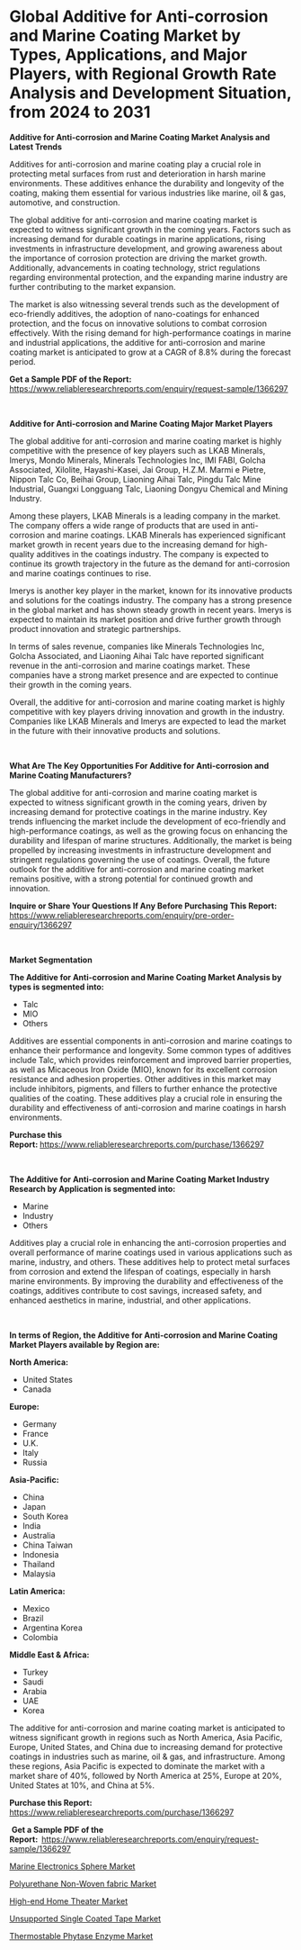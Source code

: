 <p><h1>Global Additive for Anti-corrosion and Marine Coating Market by Types, Applications, and Major Players, with Regional Growth Rate Analysis and Development Situation, from 2024 to 2031</h1></p><p><strong>Additive for Anti-corrosion and Marine Coating Market Analysis and Latest Trends</strong></p>
<p><p>Additives for anti-corrosion and marine coating play a crucial role in protecting metal surfaces from rust and deterioration in harsh marine environments. These additives enhance the durability and longevity of the coating, making them essential for various industries like marine, oil & gas, automotive, and construction.</p><p>The global additive for anti-corrosion and marine coating market is expected to witness significant growth in the coming years. Factors such as increasing demand for durable coatings in marine applications, rising investments in infrastructure development, and growing awareness about the importance of corrosion protection are driving the market growth. Additionally, advancements in coating technology, strict regulations regarding environmental protection, and the expanding marine industry are further contributing to the market expansion.</p><p>The market is also witnessing several trends such as the development of eco-friendly additives, the adoption of nano-coatings for enhanced protection, and the focus on innovative solutions to combat corrosion effectively. With the rising demand for high-performance coatings in marine and industrial applications, the additive for anti-corrosion and marine coating market is anticipated to grow at a CAGR of 8.8% during the forecast period.</p></p>
<p><strong>Get a Sample PDF of the Report:&nbsp;</strong> <a href="https://www.reliableresearchreports.com/enquiry/request-sample/1366297">https://www.reliableresearchreports.com/enquiry/request-sample/1366297</a></p>
<p>&nbsp;</p>
<p><strong>Additive for Anti-corrosion and Marine Coating Major Market Players</strong></p>
<p><p>The global additive for anti-corrosion and marine coating market is highly competitive with the presence of key players such as LKAB Minerals, Imerys, Mondo Minerals, Minerals Technologies Inc, IMI FABI, Golcha Associated, Xilolite, Hayashi-Kasei, Jai Group, H.Z.M. Marmi e Pietre, Nippon Talc Co, Beihai Group, Liaoning Aihai Talc, Pingdu Talc Mine Industrial, Guangxi Longguang Talc, Liaoning Dongyu Chemical and Mining Industry.</p><p>Among these players, LKAB Minerals is a leading company in the market. The company offers a wide range of products that are used in anti-corrosion and marine coatings. LKAB Minerals has experienced significant market growth in recent years due to the increasing demand for high-quality additives in the coatings industry. The company is expected to continue its growth trajectory in the future as the demand for anti-corrosion and marine coatings continues to rise.</p><p>Imerys is another key player in the market, known for its innovative products and solutions for the coatings industry. The company has a strong presence in the global market and has shown steady growth in recent years. Imerys is expected to maintain its market position and drive further growth through product innovation and strategic partnerships.</p><p>In terms of sales revenue, companies like Minerals Technologies Inc, Golcha Associated, and Liaoning Aihai Talc have reported significant revenue in the anti-corrosion and marine coatings market. These companies have a strong market presence and are expected to continue their growth in the coming years.</p><p>Overall, the additive for anti-corrosion and marine coating market is highly competitive with key players driving innovation and growth in the industry. Companies like LKAB Minerals and Imerys are expected to lead the market in the future with their innovative products and solutions.</p></p>
<p>&nbsp;</p>
<p><strong>What Are The Key Opportunities For Additive for Anti-corrosion and Marine Coating Manufacturers?</strong></p>
<p><p>The global additive for anti-corrosion and marine coating market is expected to witness significant growth in the coming years, driven by increasing demand for protective coatings in the marine industry. Key trends influencing the market include the development of eco-friendly and high-performance coatings, as well as the growing focus on enhancing the durability and lifespan of marine structures. Additionally, the market is being propelled by increasing investments in infrastructure development and stringent regulations governing the use of coatings. Overall, the future outlook for the additive for anti-corrosion and marine coating market remains positive, with a strong potential for continued growth and innovation.</p></p>
<p><strong>Inquire or Share Your Questions If Any Before Purchasing This Report:</strong> <a href="https://www.reliableresearchreports.com/enquiry/pre-order-enquiry/1366297">https://www.reliableresearchreports.com/enquiry/pre-order-enquiry/1366297</a></p>
<p>&nbsp;</p>
<p><strong>Market Segmentation</strong></p>
<p><strong>The Additive for Anti-corrosion and Marine Coating Market Analysis by types is segmented into:</strong></p>
<p><ul><li>Talc</li><li>MIO</li><li>Others</li></ul></p>
<p><p>Additives are essential components in anti-corrosion and marine coatings to enhance their performance and longevity. Some common types of additives include Talc, which provides reinforcement and improved barrier properties, as well as Micaceous Iron Oxide (MIO), known for its excellent corrosion resistance and adhesion properties. Other additives in this market may include inhibitors, pigments, and fillers to further enhance the protective qualities of the coating. These additives play a crucial role in ensuring the durability and effectiveness of anti-corrosion and marine coatings in harsh environments.</p></p>
<p><strong>Purchase this Report:&nbsp;</strong><a href="https://www.reliableresearchreports.com/purchase/1366297">https://www.reliableresearchreports.com/purchase/1366297</a></p>
<p>&nbsp;</p>
<p><strong>The Additive for Anti-corrosion and Marine Coating Market Industry Research by Application is segmented into:</strong></p>
<p><ul><li>Marine</li><li>Industry</li><li>Others</li></ul></p>
<p><p>Additives play a crucial role in enhancing the anti-corrosion properties and overall performance of marine coatings used in various applications such as marine, industry, and others. These additives help to protect metal surfaces from corrosion and extend the lifespan of coatings, especially in harsh marine environments. By improving the durability and effectiveness of the coatings, additives contribute to cost savings, increased safety, and enhanced aesthetics in marine, industrial, and other applications.</p></p>
<p>&nbsp;</p>
<p><strong>In terms of Region, the Additive for Anti-corrosion and Marine Coating Market Players available by Region are:</strong></p>
<p>
    <p> <strong> North America: </strong>
        <ul>
            <li>United States</li>
            <li>Canada</li>
        </ul>
        </p> 
    <p> <strong> Europe: </strong>
        <ul>
            <li>Germany</li>
            <li>France</li>
            <li>U.K.</li>
            <li>Italy</li>
            <li>Russia</li>
        </ul>
        </p> 
    <p> <strong> Asia-Pacific: </strong>
        <ul>
            <li>China</li>
            <li>Japan</li>
            <li>South Korea</li>
            <li>India</li>
            <li>Australia</li>
            <li>China Taiwan</li>
            <li>Indonesia</li>
            <li>Thailand</li>
            <li>Malaysia</li>
        </ul>
        </p> 
    <p> <strong> Latin America: </strong>
        <ul>
            <li>Mexico</li>
            <li>Brazil</li>
            <li>Argentina Korea</li>
            <li>Colombia</li>
        </ul>
        </p> 
    <p> <strong> Middle East & Africa: </strong>
        <ul>
            <li>Turkey</li>
            <li>Saudi</li>
            <li>Arabia</li>
            <li>UAE</li>
            <li>Korea</li>
        </ul>
    </p>
    </p>
<p><p>The additive for anti-corrosion and marine coating market is anticipated to witness significant growth in regions such as North America, Asia Pacific, Europe, United States, and China due to increasing demand for protective coatings in industries such as marine, oil & gas, and infrastructure. Among these regions, Asia Pacific is expected to dominate the market with a market share of 40%, followed by North America at 25%, Europe at 20%, United States at 10%, and China at 5%.</p></p>
<p><strong>Purchase this Report: </strong><a href="https://www.reliableresearchreports.com/purchase/1366297">https://www.reliableresearchreports.com/purchase/1366297</a></p>
<p>&nbsp;<strong>Get a Sample PDF of the Report:&nbsp;&nbsp;</strong><a href="https://www.reliableresearchreports.com/enquiry/request-sample/1366297">https://www.reliableresearchreports.com/enquiry/request-sample/1366297</a></p>
<p><strong></strong></p>
<p><p><a href="https://github.com/kufem1/Market-Research-Report-List-1/blob/main/marine-electronics-sphere-market.md">Marine Electronics Sphere Market</a></p><p><a href="https://github.com/kosella/Market-Research-Report-List-1/blob/main/polyurethane-non-woven-fabric-market.md">Polyurethane Non-Woven fabric Market</a></p><p><a href="https://github.com/singletonthaxterkelliehr2df/Market-Research-Report-List-1/blob/main/high-end-home-theater-market.md">High-end Home Theater Market</a></p><p><a href="https://github.com/nathandecarvalho/Market-Research-Report-List-1/blob/main/unsupported-single-coated-tape-market.md">Unsupported Single Coated Tape Market</a></p><p><a href="https://github.com/RichRobinson5/Market-Research-Report-List-3/blob/main/thermostable-phytase-enzyme-market.md">Thermostable Phytase Enzyme Market</a></p></p>